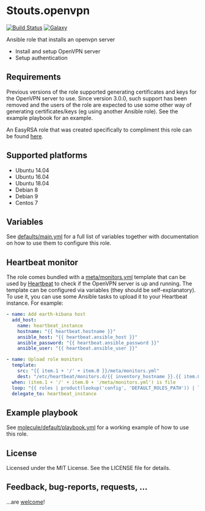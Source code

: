 # Stouts.openvpn

[![Build Status](http://img.shields.io/travis/Stouts/Stouts.openvpn.svg?style=flat-square)](https://travis-ci.org/Stouts/Stouts.openvpn)
[![Galaxy](http://img.shields.io/badge/galaxy-Stouts.openvpn-blue.svg?style=flat-square)](https://galaxy.ansible.com/Stouts/openvpn/)

Ansible role that installs an openvpn server

* Install and setup OpenVPN server
* Setup authentication

## Requirements

Previous versions of the role supported generating certificates and keys for the
OpenVPN server to use. Since version 3.0.0, such support has been removed and
the users of the role are expected to use some other way of generating
certificates/keys (eg using another Ansible role). See the example playbook for
an example.

An EasyRSA role that was created specifically to compliment this role can be
found [here](https://github.com/nkakouros-original/ansible-role-easyrsa).

## Supported platforms

- Ubuntu 14.04
- Ubuntu 16.04
- Ubuntu 18.04
- Debian 8
- Debian 9
- Centos 7

## Variables

See [defaults/main.yml](defaults/main.yml) for a full list of variables together
with documentation on how to use them to configure this role.

## Heartbeat monitor

The role comes bundled with a [meta/monitors.yml](meta/monitors.yml) template
that can be used by [Heartbeat](https://www.elastic.co/products/beats/heartbeat)
to check if the OpenVPN server is up and running.  The template can be
configured via variables (they should be self-explanatory). To use it, you can
use some Ansible tasks to upload it to your Heartbeat instance. For example:

```yaml
- name: Add earth-kibana host
  add_host:
    name: heartbeat_instance
    hostname: "{{ heartbeat.hostname }}"
    ansible_host: "{{ heartbeat.ansible_host }}"
    ansible_password: "{{ heartbeat.ansible_password }}"
    ansible_user: "{{ heartbeat.ansible_user }}"

- name: Upload role monitors
  template:
    src: "{{ item.1 + '/' + item.0 }}/meta/monitors.yml"
    dest: "/etc/heartbeat/monitors.d/{{ inventory_hostname }}.{{ item.0.split('.')[-1] }}.yml"
  when: (item.1 + '/' + item.0 + '/meta/monitors.yml') is file
  loop: "{{ roles | product(lookup('config', 'DEFAULT_ROLES_PATH')) | list }}"
  delegate_to: heartbeat_instance
```

## Example playbook

See [molecule/default/playbook.yml](molecule/default/playbook.yml) for a working
example of how to use this role.


## License

Licensed under the MIT License. See the LICENSE file for details.

## Feedback, bug-reports, requests, ...

...are [welcome](https://github.com/Stouts/Stouts.openvpn/issues)!
